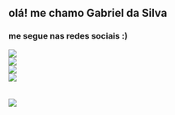 ## olá! me chamo Gabriel da Silva

### me segue nas redes sociais :)

<a href="https://instagram.com/gabriel.da.silva_" target="_blank"><img src="https://img.shields.io/badge/Instagram-@gabriel.da.silva__-purple" /></a>
<br>
<a href="https://tiktok.com/@eu_drizion" target="_blank"><img src="https://img.shields.io/badge/TikTok-@eu_drizion_-red" /></a>
<br>
<a href="https://wabot.net/grupo" target="_blank"><img src="https://img.shields.io/badge/WhatsApp%20Bot-Entre%20no%20grupo-green" /></a>
<br>
<a href="https://linktr.ee/gabriel.da.silva_" target="_blank"><img src="https://img.shields.io/badge/Linktree-Gabriel%20da%20Silva-blue" /></a>
<br>
<br>
<br>
<img src="https://github-readme-stats.vercel.app/api?username=drizion&show_icons=true&theme=dark&show_owner=true&count_private=true">
